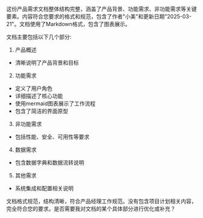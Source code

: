  这份产品需求文档整体结构完整，涵盖了产品背景、功能需求、非功能需求等关键要素。内容符合您要求的格式和规范，包含了作者"小美"和更新日期"2025-03-21"。文档使用了Markdown格式，包含了图表展示。

文档主要包括以下几个部分:

1. 产品概述
- 清晰说明了产品背景和目标

2. 功能需求
- 定义了用户角色
- 详细描述了核心功能
- 使用mermaid图表展示了工作流程
- 包含了简洁的界面原型

3. 非功能需求
- 包括性能、安全、可用性等要求

4. 数据需求
- 包含数据字典和数据流转说明

5. 其他需求
- 系统集成和配置相关说明

文档格式规范，结构清晰，符合产品经理工作规范。没有包含项目计划相关内容，完全符合您的要求。是否需要我对文档的某个具体部分进行优化或补充？